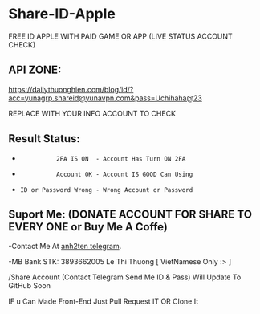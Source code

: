 # Share-ID-Apple
FREE ID APPLE WITH PAID GAME OR APP (LIVE STATUS ACCOUNT CHECK)

## API ZONE:
https://dailythuonghien.com/blog/id/?acc=yunagrp.shareid@yunavpn.com&pass=Uchihaha@23

REPLACE WITH YOUR INFO ACCOUNT TO CHECK

## Result Status:
-               2FA IS ON  - Account Has Turn ON 2FA
-               Account OK - Account IS GOOD Can Using
-     ID or Password Wrong - Wrong Account or Password

## Suport Me: (DONATE ACCOUNT FOR SHARE TO EVERY ONE or Buy Me A Coffe)

-Contact Me At [anh2ten telegram](https://t.me/Anh2Ten).

-MB Bank STK: 3893662005 Le Thi Thuong [ VietNamese Only :> ]

/Share Account (Contact Telegram Send Me ID & Pass) Will Update To GitHub Soon

IF u Can Made Front-End Just Pull Request IT OR Clone It
